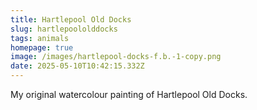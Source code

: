 ```yaml
---
title: Hartlepool Old Docks
slug: hartlepoololddocks
tags: animals
homepage: true
image: /images/hartlepool-docks-f.b.-1-copy.png
date: 2025-05-10T10:42:15.332Z
---
```

My original watercolour painting of Hartlepool Old Docks.
